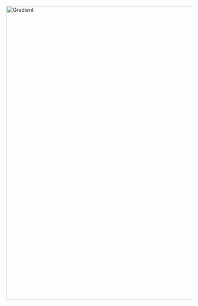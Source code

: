 <a href="https://github.com/AlmeidaAlin3/MachineLearning/blob/master/ProblemSet0/Exercise1/img/grad.png"><img src="https://github.com/AlmeidaAlin3/MachineLearning/blob/master/ProblemSet0/Exercise1/img/grad.png" title="Gradient" alt="Gradient" width="800"></a>
